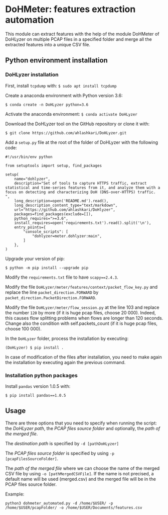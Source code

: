 # DoHMeter: features extraction automation

This module can extract features with the help of the module DoHMeter of DoHLyzer on multiple PCAP files in a specified folder and merge all the extracted features into a unique CSV file.

## Python environment installation

### DoHLyzer installation

First, install `tcpdump` with: `$ sudo apt install tcpdump`

Create a anaconda environment with Python version 3.6:
```
$ conda create -n DoHLyzer python=3.6
```

Activate the anaconda environment: `$ conda activate DoHLyzer`

Download the DoHLyzer tool on the GitHub repository or clone it with:
```
$ git clone https://github.com/ahlashkari/DoHLyzer.git
```

Add a `setup.py` file at the root of the folder of DoHLyzer with the following code:
```
#!/usr/bin/env python

from setuptools import setup, find_packages

setup(
    name="dohlyzer",
    description="Set of tools to capture HTTPS traffic, extract statistical and time-series features from it, and analyze them with a focus on detecting and characterizing DoH (DNS-over-HTTPS) traffic.  ",
    long_description=open('README.md').read(),
    long_description_content_type="text/markdown",
    url="https://github.com/ahlashkari/DoHlyzer",
    packages=find_packages(exclude=[]),
    python_requires=">=3.6",
    install_requires=open('requirements.txt').read().split('\n'),
    entry_points={
        "console_scripts": [
            "dohlyzer=meter.dohlyzer:main",
        ]
    },
)
```

Upgrade your version of pip:
```
$ python -m pip install --upgrade pip
```

Modify the `requirements.txt` file to have `scapy==2.4.3`.

Modify the file `DoHLyzer/meter/features/context/packet_flow_key.py` and replace the line `packet_direction.FORWARD` by `packet_direction.PacketDirection.FORWARD`.

Modify the file `DoHLyzer/meter/flow_session.py` at the line 103 and replace the number `120` by more (if it is huge pcap files, choose 20 000). Indeed, this causes flow splitting problems when flows are longer than 120 seconds.
Change also the condition with self.packets_count (if it is huge pcap files, choose 100 000).

In the `DoHLyzer` folder, process the installation by executing:
```
(DoHLyzer) $ pip install .
```

In case of modification of the files after installation, you need to make again the installation by executing again the previous command.

### Installation python packages

Install `pandas` version 1.0.5 with:

```
$ pip install pandas==1.0.5
```

## Usage

There are three options that you need to specify when running the script: the _DoHLyzer path_, the _PCAP files source folder_ and optionally, the _path of the merged file_.

The _destination path_ is specified by `-d [pathDoHLyzer]` 

The _PCAP files source folder_ is specified by using `-p [pcapFilesSourceFolder]`.

The _path of the merged file_ where we can choose the name of the merged CSV file by using `-o [pathMergedCSVFile]`. If the name is not precised, a default name will be used (merged.csv) and the merged file will be in the PCAP files source folder.

Example:
```
python3 dohmeter_automated.py -d /home/$USER/ -p /home/$USER/pcapFolder/ -o /home/$USER/Documents/features.csv
```
